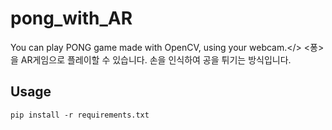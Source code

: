 # pong_with_AR
You can play PONG game made with OpenCV, using your webcam.</>
<퐁>을 AR게임으로 플레이할 수 있습니다.
손을 인식하여 공을 튀기는 방식입니다.

## Usage
```
pip install -r requirements.txt
```
